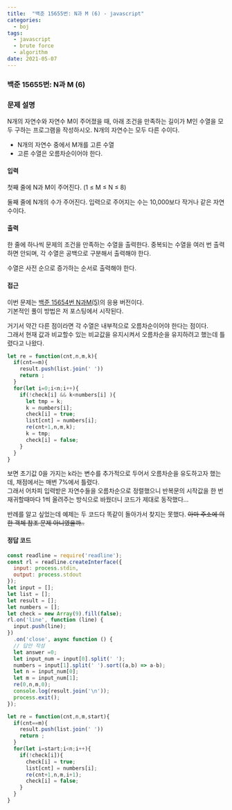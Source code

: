 ```yaml
---
title:  "백준 15655번: N과 M (6) - javascript"
categories: 
  - boj
tags:
  - javascript
  - brute force
  - algorithm
date: 2021-05-07
---
```

### 백준 15655번: N과 M (6)

### 문제 설명 
N개의 자연수와 자연수 M이 주어졌을 때, 아래 조건을 만족하는 길이가 M인 수열을 모두 구하는 프로그램을 작성하시오. N개의 자연수는 모두 다른 수이다.

- N개의 자연수 중에서 M개를 고른 수열
- 고른 수열은 오름차순이어야 한다.


#### 입력
첫째 줄에 N과 M이 주어진다. (1 ≤ M ≤ N ≤ 8)

둘째 줄에 N개의 수가 주어진다. 입력으로 주어지는 수는 10,000보다 작거나 같은 자연수이다.

#### 출력
한 줄에 하나씩 문제의 조건을 만족하는 수열을 출력한다. 중복되는 수열을 여러 번 출력하면 안되며, 각 수열은 공백으로 구분해서 출력해야 한다.

수열은 사전 순으로 증가하는 순서로 출력해야 한다.


#### 접근   
이번 문제는 [백준 15654번 N과M(5)](../3-15654/)의 응용 버전이다.   
기본적인 풀이 방법은 저 포스팅에서 시작된다.

거기서 약간 다른 점이라면 각 수열은 내부적으로 오름차순이어야 한다는 점이다.   
그래서 현재 값과 비교할수 있는 비교값을 유지시켜서 오름차순을 유지하려고 했는데 틀렸다고 나왔다.   
```js
let re = function(cnt,n,m,k){
  if(cnt==m){
    result.push(list.join(' '))
    return ;
  }
  for(let i=0;i<n;i++){
    if(!check[i] && k<numbers[i] ){
      let tmp = k;
      k = numbers[i];
      check[i] = true;
      list[cnt] = numbers[i];
      re(cnt+1,n,m,k);
      k = tmp;
      check[i] = false;
    }
  }  
}
```   
보면 초기값 0을 가지는 k라는 변수를 추가적으로 두어서 오름차순을 유도하고자 했는데, 채점에서는 매번 7%에서 틀렸다.   
그래서 어차피 입력받은 자연수들을 오름차순으로 정렬했으니 반복문의 시작값을 한 번 재귀할때마다 1씩 올려주는 방식으로 바꿨더니 코드가 제대로 동작했다...   

반례를 알고 싶었는데 예제는 두 코드다 똑같이 돌아가서 찾지는 못했다.
~~아마 주소에 의한 객체 참조 문제 아니였을까..~~




#### 정답 코드
```js
const readline = require('readline');
const rl = readline.createInterface({
  input: process.stdin,
  output: process.stdout
});
let input = [];
let list = [];
let result = [];
let numbers = [];
let check = new Array(9).fill(false);
rl.on('line', function (line) {
  input.push(line);
})
  .on('close', async function () {
  // 답안 작성
  let answer =0;  
  let input_num = input[0].split(' ');
  numbers = input[1].split(' ').sort((a,b) => a-b);
  let n = input_num[0];
  let m = input_num[1];
  re(0,n,m,0);  
  console.log(result.join('\n'));  
  process.exit();
});

let re = function(cnt,n,m,start){
  if(cnt==m){    
    result.push(list.join(' '))
    return ;
  }
  for(let i=start;i<n;i++){
    if(!check[i]){      
      check[i] = true;
      list[cnt] = numbers[i];
      re(cnt+1,n,m,i+1);      
      check[i] = false;
    }
  }
}
```   


